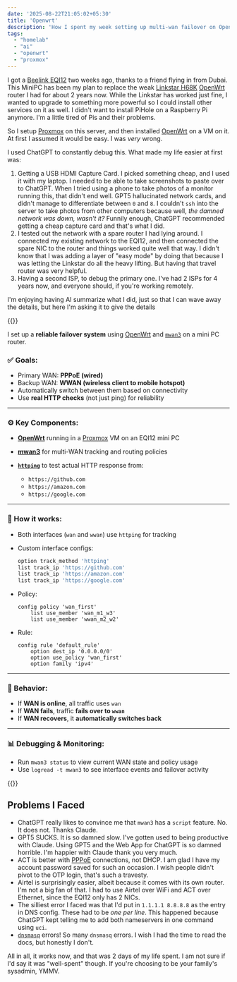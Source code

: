 ```yaml
---
date: '2025-08-22T21:05:02+05:30'
title: 'Openwrt'
description: 'How I spent my week setting up multi-wan failover on OpenWRT on my Beelink EQI12'
tags:
  - "homelab"
  - "ai"
  - "openwrt"
  - "proxmox"
---
```


I got a [Beelink EQI12](https://www.bee-link.com/products/beelink-eqi12-intel%C2%AE-core-1220p-12450h-12650h) two weeks ago, thanks to a friend flying in from Dubai. This MiniPC has been my plan to replace the weak [Linkstar H68K](https://www.seeedstudio.com/LinkStar-H68K-1432-p-5501.html) [OpenWrt](https://openwrt.org/) router I had for about 2 years now. While the Linkstar has worked just fine, I wanted to upgrade to something more powerful so I could install other services on it as well. I didn't want to install PiHole on a Raspberry Pi anymore. I'm a little tired of Pis and their problems.

So I setup [Proxmox](https://www.proxmox.com/) on this server, and then installed [OpenWrt](https://openwrt.org/) on a VM on it. At first I assumed it would be easy. I was *very* wrong.

I used ChatGPT to constantly debug this. What made my life easier at first was:

1. Getting a USB HDMI Capture Card. I picked something cheap, and I used it with my laptop. I needed to be able to take screenshots to paste over to ChatGPT. When I tried using a phone to take photos of a monitor running this, that didn't end well. GPT5 hallucinated network cards, and didn't manage to differentiate between `0` and `8`. I couldn't `ssh` into the server to take photos from other computers because well, *the damned network was down, wasn't it?* Funnily enough, ChatGPT recommended getting a cheap capture card and that's what I did.
2. I tested out the network with a spare router I had lying around. I connected my existing network to the EQI12, and then connected the spare NIC to the router and things worked quite well that way. I didn't know that I was adding a layer of "easy mode" by doing that because I was letting the Linkstar do all the heavy lifting. But having that travel router was very helpful.
3. Having a second ISP, to debug the primary one. I've had 2 ISPs for 4 years now, and everyone should, if you're working remotely.

I'm enjoying having AI summarize what I did, just so that I can wave away the details, but here I'm asking it to give the details

{{<ai title="🔧 Debugging OpenWRT For Dual WAN Failover with ChatGPT">}}

I set up a **reliable failover system** using [OpenWrt](https://openwrt.org/) and [`mwan3`](https://openwrt.org/docs/guide-user/network/wan/multiwan/mwan3) on a mini PC router.

### ✅ Goals:

* Primary WAN: **PPPoE (wired)**
* Backup WAN: **WWAN (wireless client to mobile hotspot)**
* Automatically switch between them based on connectivity
* Use **real HTTP checks** (not just ping) for reliability

---

### ⚙️ Key Components:

* **[OpenWrt](https://openwrt.org/)** running in a [Proxmox](https://www.proxmox.com/) VM on an EQI12 mini PC
* **[mwan3](https://openwrt.org/docs/guide-user/network/wan/multiwan/mwan3)** for multi-WAN tracking and routing policies
* **[`httping`](https://openwrt.org/packages/pkgdata_owrt18_6/httping)** to test actual HTTP response from:

  * `https://github.com`
  * `https://amazon.com`
  * `https://google.com`

---

### 🧠 How it works:

* Both interfaces (`wan` and `wwan`) use `httping` for tracking
* Custom interface configs:

  ```sh
  option track_method 'httping'
  list track_ip 'https://github.com'
  list track_ip 'https://amazon.com'
  list track_ip 'https://google.com'
  ```
* Policy:

  ```
  config policy 'wan_first'
      list use_member 'wan_m1_w3'
      list use_member 'wwan_m2_w2'
  ```
* Rule:

  ```
  config rule 'default_rule'
      option dest_ip '0.0.0.0/0'
      option use_policy 'wan_first'
      option family 'ipv4'
  ```

---

### 🔄 Behavior:

* If **WAN is online**, all traffic uses `wan`
* If **WAN fails**, traffic **fails over to `wwan`**
* If **WAN recovers**, it **automatically switches back**

---

### 📊 Debugging & Monitoring:

* Run `mwan3 status` to view current WAN state and policy usage
* Use `logread -t mwan3` to see interface events and failover activity

{{</ai>}}

## Problems I Faced

* ChatGPT really likes to convince me that `mwan3` has a `script` feature. No. It does not. Thanks Claude.
* GPT5 SUCKS. It is so damned slow. I've gotten used to being productive with Claude. Using GPT5 and the Web App for ChatGPT is so damned horrible. I'm happier with Claude thank you very much.
* ACT is better with [PPPoE](https://openwrt.org/docs/guide-user/network/wan/wan_interface_protocols#protocol_pppoe_ppp_over_ethernet) connections, not DHCP. I am glad I have my account password saved for such an occasion. I wish people didn't pivot to the OTP login, that's such a travesty.
* Airtel is surprisingly easier, albeit because it comes with its own router. I'm not a big fan of that. I had to use Airtel over WiFi and ACT over Ethernet, since the EQI12 only has 2 NICs.
* The silliest error I faced was that I'd put in `1.1.1.1 8.8.8.8` as the entry in DNS config. These had to be *one per line*. This happened because ChatGPT kept telling me to add both nameservers in one command using `uci`.
* [`dnsmasq`](https://openwrt.org/docs/guide-user/base-system/dhcp_configuration) errors! So many `dnsmasq` errors. I wish I had the time to read the docs, but honestly I don't.

All in all, it works now, and that was 2 days of my life spent. I am not sure if I'd say it was "well-spent" though. If you're choosing to be your family's sysadmin, YMMV.



